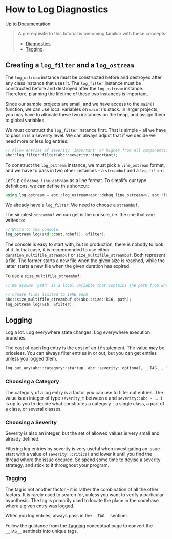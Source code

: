 # How to Log Diagnostics

Up to [Documentation](../README.md).

> A prerequisite to this tutorial is becoming familiar with these concepts:
>- [Diagnostics](../concepts/diagnostics.md).
>- [Tagging](../concepts/tagging.md).

## Creating a `log_filter` and a `log_ostream`
The `log_ostream` instance must be constructed before and destroyed after any class instance that uses it.
The `log_filter` instance must be constructed before and destroyed after the `log_ostream` instance.
Therefore, planning the lifetime of these two instances is important.

Since our sample projects are small, and we have access to the `main()` function, we can use local variables on `main()`'s stack.
In larger projects, you may have to allocate these two instances on the heap, and assign them to global variables.

We must construct the `log_filter` instance first.
That is simple - all we have to pass in is a severity level.
We can always adjust that if we decide we need more or less log entries:
``` c++
// Allow entries of severity 'important' or higher from all components.
abc::log_filter filter(abc::severity::important);
```

To construct the `log_ostream` instance, we must pick a `line_ostream` format, and we have to pass in two other instances - a `streambuf` and a `log_filter`.

Let's pick `debug_line_ostream` as a line format.
To simplify our type definitions, we can define this shortcut:
``` c++
using log_ostream = abc::log_ostream<abc::debug_line_ostream<>, abc::log_filter>;
```

We already have a `log_filter`.
We need to choose a `streambuf`.

The simplest `streambuf` we can get is the console, i.e. the one that `cout` writes to:
``` c++
// Write to the console.
log_ostream log(std::cout.rdbuf(), &filter);
```

The console is easy to start with, but in production, there is nobody to look at it.
In that case, it is recommended to use either `duration_multifile_streambuf` or `size_multifile_streambuf`.
Both represent a file.
The former starts a new file when the given size is reached, while the latter starts a new file when the given duration has expired.

To use a `size_multifile_streambuf`:
``` c++
// We assume 'path' is a local variable that contains the path from where the program is running.

// Create files limited to 16KB each.
abc::size_multifile_streambuf sb(abc::size::k16, path);
log_ostream log(&sb, &filter);
``` 

## Logging
Log a lot.
Log everywhere state changes.
Log everywhere execution branches.

The cost of each log entry is the cost of an `if` statement.
The value may be priceless.
You can always filter entries in or out, but you can get entries unless you logged them.

``` c++
log.put_any(abc::category::startup, abc::severity::optional, __TAG__, "path='%s'", path);
```

### Choosing a Category
The category of a log entry is a factor you can use to filter out entries.
The value is an integer of type `severity_t` between `0` and `severity::abc - 1`.
It is up to you to decide what constitutes a category - a single class, a part of a class, or several classes.

### Choosing a Severity
Severity is also an integer, but the set of allowed values is very small and already defined.

Filtering log entries by severity is very useful when investigating an issue - start with a value of `severity::critical` and lower it until you find the thread where the issue occured.
So spend some time to devise a severity strategy, and stick to it throughout your program.

### Tagging
The tag is not another factor - it is rather the combination of all the other factors.
It is rarely used to search for, unless you want to verify a particular hypothesis.
The tag is primarily used to locate the place in the codebase where a given entry was logged.

When you log entries, always pass in the `__TAG__` sentinel.

Follow the guidance from the [Tagging](../concepts/tagging.md) conceptual page to convert the `__TAG__` sentinels into unique tags.
